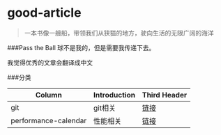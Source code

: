 # good-article

> 一本书像一艘船，带领我们从狭獈的地方，驶向生活的无限广阔的海洋

###Pass the Ball
球不是我的，但是需要我传递下去。

我觉得优秀的文章会翻译成中文

###分类

Column | Introduction | Third Header
------------ | ------------- | ------------
git | git相关  | [链接](https://github.com/jjvein/good-article/tree/master/git)
performance-calendar | 性能相关 | [链接](https://github.com/jjvein/good-article/tree/master/performance-calendar)


